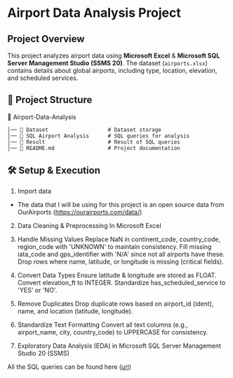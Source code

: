 # Airport Data Analysis Project

## Project Overview
This project analyzes airport data using **Microsoft Excel** & **Microsoft SQL Server Management Studio (SSMS 20)**. The dataset (`airports.xlsx`) contains details about global airports, including type, location, elevation, and scheduled services.

## 📂 Project Structure

📂 Airport-Data-Analysis
```
│── 📁 Dataset                   # Dataset storage
│── 📁 SQL Airport Analysis      # SQL queries for analysis
│── 📁 Result                    # Result of SQL queries
│── 📜 README.md                 # Project documentation
```

## 🛠️ Setup & Execution

1. Import data

- The data that I will be using for this project is an open source data from OurAirports (https://ourairports.com/data/) 
2. Data Cleaning & Preprocessing In Microsoft Excel
1. Handle Missing Values
Replace NaN in continent_code, country_code, region_code with 'UNKNOWN' to maintain consistency.
Fill missing iata_code and gps_identifier with 'N/A' since not all airports have these.
Drop rows where name, latitude, or longitude is missing (critical fields).

2. Convert Data Types
Ensure latitude & longitude are stored as FLOAT.
Convert elevation_ft to INTEGER.
Standardize has_scheduled_service to 'YES' or 'NO'.

3. Remove Duplicates
Drop duplicate rows based on airport_id (ident), name, and location (latitude, longitude).

4. Standardize Text Formatting
Convert all text columns (e.g., airport_name, city, country_code) to UPPERCASE for consistency.


2.	Exploratory Data Analysis (EDA) in Microsoft SQL Server Management Studio 20 (SSMS)

  All the SQL queries can be found here ([url](https://github.com/aimansri5/SQL/blob/main/SQL%20Airport%20Analysis.sql))




